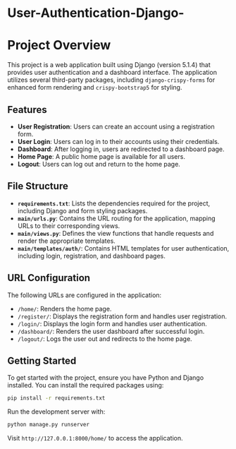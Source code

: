 # User-Authentication-Django-
# Project Overview

This project is a web application built using Django (version 5.1.4) that provides user authentication and a dashboard interface. The application utilizes several third-party packages, including `django-crispy-forms` for enhanced form rendering and `crispy-bootstrap5` for styling.

## Features

- **User Registration**: Users can create an account using a registration form.
- **User Login**: Users can log in to their accounts using their credentials.
- **Dashboard**: After logging in, users are redirected to a dashboard page.
- **Home Page**: A public home page is available for all users.
- **Logout**: Users can log out and return to the home page.

## File Structure

- **`requirements.txt`**: Lists the dependencies required for the project, including Django and form styling packages.
- **`main/urls.py`**: Contains the URL routing for the application, mapping URLs to their corresponding views.
- **`main/views.py`**: Defines the view functions that handle requests and render the appropriate templates.
- **`main/templates/auth/`**: Contains HTML templates for user authentication, including login, registration, and dashboard pages.

## URL Configuration

The following URLs are configured in the application:

- `/home/`: Renders the home page.
- `/register/`: Displays the registration form and handles user registration.
- `/login/`: Displays the login form and handles user authentication.
- `/dashboard/`: Renders the user dashboard after successful login.
- `/logout/`: Logs the user out and redirects to the home page.

## Getting Started

To get started with the project, ensure you have Python and Django installed. You can install the required packages using:

```bash
pip install -r requirements.txt
```

Run the development server with:

```bash
python manage.py runserver
```

Visit `http://127.0.0.1:8000/home/` to access the application.
